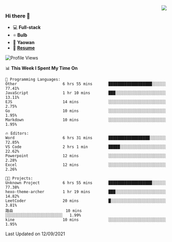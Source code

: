 <img align="right" src="https://github-readme-stats.vercel.app/api?username=LolipopJ&show_icons=true&count_private=true&hide_title=true&include_all_commits=true&theme=vue">

### Hi there 👋

- :computer: **Full-stack**
- :star: **Bulb**
- :pill: **Yaowan**
- :milky_way: [**Resume**](https://cdn.jsdelivr.net/gh/lolipopj/resume/export/resume-en.pdf)

<!--START_SECTION:waka-->
![Profile Views](http://img.shields.io/badge/Profile%20Views-20-blue)

📊 **This Week I Spent My Time On** 

```text
💬 Programming Languages: 
Other                    6 hrs 55 mins       ███████████████████░░░░░░   77.41% 
JavaScript               1 hr 10 mins        ███░░░░░░░░░░░░░░░░░░░░░░   13.11% 
EJS                      14 mins             ░░░░░░░░░░░░░░░░░░░░░░░░░   2.75% 
Go                       10 mins             ░░░░░░░░░░░░░░░░░░░░░░░░░   1.95% 
Markdown                 10 mins             ░░░░░░░░░░░░░░░░░░░░░░░░░   1.95%

🔥 Editors: 
Word                     6 hrs 31 mins       ██████████████████░░░░░░░   72.85% 
VS Code                  2 hrs 1 min         █████░░░░░░░░░░░░░░░░░░░░   22.62% 
Powerpoint               12 mins             ░░░░░░░░░░░░░░░░░░░░░░░░░   2.28% 
Excel                    12 mins             ░░░░░░░░░░░░░░░░░░░░░░░░░   2.26%

🐱‍💻 Projects: 
Unknown Project          6 hrs 55 mins       ███████████████████░░░░░░   77.38% 
hexo-theme-archer        1 hr 19 mins        ███░░░░░░░░░░░░░░░░░░░░░░   14.82% 
LeetCoder                20 mins             █░░░░░░░░░░░░░░░░░░░░░░░░   3.81% 
路由                       10 mins             ░░░░░░░░░░░░░░░░░░░░░░░░░   1.99% 
kine                     10 mins             ░░░░░░░░░░░░░░░░░░░░░░░░░   1.95%

```


 Last Updated on 12/09/2021
<!--END_SECTION:waka-->
